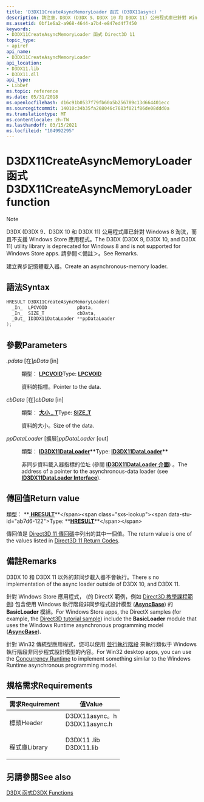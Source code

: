 ```yaml
---
title: 'D3DX11CreateAsyncMemoryLoader 函式 (D3DX11async) '
description: 請注意，D3DX (D3DX 9、D3DX 10 和 D3DX 11) 公用程式庫已針對 Windows 8 淘汰，而且不支援 Windows Store 應用程式。 請參閱＜備註＞。 建立異步記憶體載入器。
ms.assetid: 0bf1e6a2-a968-4644-a7b4-e847ed4f7450
keywords:
- D3DX11CreateAsyncMemoryLoader 函式 Direct3D 11
topic_type:
- apiref
api_name:
- D3DX11CreateAsyncMemoryLoader
api_location:
- D3DX11.lib
- D3DX11.dll
api_type:
- LibDef
ms.topic: reference
ms.date: 05/31/2018
ms.openlocfilehash: d16c91b0537f79fb60a5b256789c13d664401ecc
ms.sourcegitcommit: 14010c34b35fa268046c7683f021f86de08ddd0a
ms.translationtype: MT
ms.contentlocale: zh-TW
ms.lasthandoff: 03/15/2021
ms.locfileid: "104992295"
---
```

# <a name="d3dx11createasyncmemoryloader-function"></a><span data-ttu-id="ab7d6-106">D3DX11CreateAsyncMemoryLoader 函式</span><span class="sxs-lookup"><span data-stu-id="ab7d6-106">D3DX11CreateAsyncMemoryLoader function</span></span>

> [!Note]  
> <span data-ttu-id="ab7d6-107">D3DX (D3DX 9、D3DX 10 和 D3DX 11) 公用程式庫已針對 Windows 8 淘汰，而且不支援 Windows Store 應用程式。</span><span class="sxs-lookup"><span data-stu-id="ab7d6-107">The D3DX (D3DX 9, D3DX 10, and D3DX 11) utility library is deprecated for Windows 8 and is not supported for Windows Store apps.</span></span> <span data-ttu-id="ab7d6-108">請參閱＜備註＞。</span><span class="sxs-lookup"><span data-stu-id="ab7d6-108">See Remarks.</span></span>

 

<span data-ttu-id="ab7d6-109">建立異步記憶體載入器。</span><span class="sxs-lookup"><span data-stu-id="ab7d6-109">Create an asynchronous-memory loader.</span></span>

## <a name="syntax"></a><span data-ttu-id="ab7d6-110">語法</span><span class="sxs-lookup"><span data-stu-id="ab7d6-110">Syntax</span></span>


```C++
HRESULT D3DX11CreateAsyncMemoryLoader(
  _In_  LPCVOID           pData,
  _In_  SIZE_T            cbData,
  _Out_ ID3DX11DataLoader **ppDataLoader
);
```



## <a name="parameters"></a><span data-ttu-id="ab7d6-111">參數</span><span class="sxs-lookup"><span data-stu-id="ab7d6-111">Parameters</span></span>

<dl> <dt>

<span data-ttu-id="ab7d6-112">*.pdata* \[在\]</span><span class="sxs-lookup"><span data-stu-id="ab7d6-112">*pData* \[in\]</span></span>
</dt> <dd>

<span data-ttu-id="ab7d6-113">類型： **[ **LPCVOID**](/windows/desktop/WinProg/windows-data-types)**</span><span class="sxs-lookup"><span data-stu-id="ab7d6-113">Type: **[**LPCVOID**](/windows/desktop/WinProg/windows-data-types)**</span></span>

<span data-ttu-id="ab7d6-114">資料的指標。</span><span class="sxs-lookup"><span data-stu-id="ab7d6-114">Pointer to the data.</span></span>

</dd> <dt>

<span data-ttu-id="ab7d6-115">*cbData* \[在\]</span><span class="sxs-lookup"><span data-stu-id="ab7d6-115">*cbData* \[in\]</span></span>
</dt> <dd>

<span data-ttu-id="ab7d6-116">類型： **[**大小 \_ T**](/windows/desktop/WinProg/windows-data-types)**</span><span class="sxs-lookup"><span data-stu-id="ab7d6-116">Type: **[**SIZE\_T**](/windows/desktop/WinProg/windows-data-types)**</span></span>

<span data-ttu-id="ab7d6-117">資料的大小。</span><span class="sxs-lookup"><span data-stu-id="ab7d6-117">Size of the data.</span></span>

</dd> <dt>

<span data-ttu-id="ab7d6-118">*ppDataLoader* \[擴展\]</span><span class="sxs-lookup"><span data-stu-id="ab7d6-118">*ppDataLoader* \[out\]</span></span>
</dt> <dd>

<span data-ttu-id="ab7d6-119">類型： **[ **ID3DX11DataLoader**](id3dx11dataloader.md)\*\***</span><span class="sxs-lookup"><span data-stu-id="ab7d6-119">Type: **[**ID3DX11DataLoader**](id3dx11dataloader.md)\*\***</span></span>

<span data-ttu-id="ab7d6-120">非同步資料載入器指標的位址 (參閱 [**ID3DX11DataLoader 介面**](id3dx11dataloader.md)) 。</span><span class="sxs-lookup"><span data-stu-id="ab7d6-120">The address of a pointer to the asynchronous-data loader (see [**ID3DX11DataLoader Interface**](id3dx11dataloader.md)).</span></span>

</dd> </dl>

## <a name="return-value"></a><span data-ttu-id="ab7d6-121">傳回值</span><span class="sxs-lookup"><span data-stu-id="ab7d6-121">Return value</span></span>

<span data-ttu-id="ab7d6-122">類型： **[ **HRESULT**](https://msdn.microsoft.com/library/Bb401631(v=MSDN.10).aspx)**</span><span class="sxs-lookup"><span data-stu-id="ab7d6-122">Type: **[**HRESULT**](https://msdn.microsoft.com/library/Bb401631(v=MSDN.10).aspx)**</span></span>

<span data-ttu-id="ab7d6-123">傳回值是 [Direct3D 11 傳回碼](d3d11-graphics-reference-returnvalues.md)中列出的其中一個值。</span><span class="sxs-lookup"><span data-stu-id="ab7d6-123">The return value is one of the values listed in [Direct3D 11 Return Codes](d3d11-graphics-reference-returnvalues.md).</span></span>

## <a name="remarks"></a><span data-ttu-id="ab7d6-124">備註</span><span class="sxs-lookup"><span data-stu-id="ab7d6-124">Remarks</span></span>

<span data-ttu-id="ab7d6-125">D3DX 10 和 D3DX 11 以外的非同步載入器不會執行。</span><span class="sxs-lookup"><span data-stu-id="ab7d6-125">There s no implementation of the  async loader  outside of D3DX 10, and D3DX 11.</span></span>

<span data-ttu-id="ab7d6-126">針對 Windows Store 應用程式， (的 DirectX 範例，例如 [Direct3D 教學課程範例](https://github.com/microsoftarchive/msdn-code-gallery-microsoft/tree/master/Official%20Windows%20Platform%20Sample/Direct3D%20tutorial%20sample)) 包含使用 Windows 執行階段非同步程式設計模型 ([**AsyncBase**](/previous-versions/visualstudio/visual-studio-2012/br244878(v=vs.110))) 的 **BasicLoader** 模組。</span><span class="sxs-lookup"><span data-stu-id="ab7d6-126">For Windows Store apps, the DirectX samples (for example, the [Direct3D tutorial sample](https://github.com/microsoftarchive/msdn-code-gallery-microsoft/tree/master/Official%20Windows%20Platform%20Sample/Direct3D%20tutorial%20sample)) include the **BasicLoader** module that uses the Windows Runtime asynchronous programming model ([**AsyncBase**](/previous-versions/visualstudio/visual-studio-2012/br244878(v=vs.110))).</span></span>

<span data-ttu-id="ab7d6-127">針對 Win32 傳統型應用程式，您可以使用 [並行執行階段](/previous-versions/visualstudio/visual-studio-2010/ee207192(v=vs.100)) 來執行類似于 Windows 執行階段非同步程式設計模型的內容。</span><span class="sxs-lookup"><span data-stu-id="ab7d6-127">For Win32 desktop apps, you can use the [Concurrency Runtime](/previous-versions/visualstudio/visual-studio-2010/ee207192(v=vs.100)) to implement something similar to the Windows Runtime asynchronous programming model.</span></span>

## <a name="requirements"></a><span data-ttu-id="ab7d6-128">規格需求</span><span class="sxs-lookup"><span data-stu-id="ab7d6-128">Requirements</span></span>



| <span data-ttu-id="ab7d6-129">需求</span><span class="sxs-lookup"><span data-stu-id="ab7d6-129">Requirement</span></span> | <span data-ttu-id="ab7d6-130">值</span><span class="sxs-lookup"><span data-stu-id="ab7d6-130">Value</span></span> |
|--------------------|------------------------------------------------------------------------------------------|
| <span data-ttu-id="ab7d6-131">標頭</span><span class="sxs-lookup"><span data-stu-id="ab7d6-131">Header</span></span><br/>  | <dl> <span data-ttu-id="ab7d6-132"><dt>D3DX11async。h</dt></span><span class="sxs-lookup"><span data-stu-id="ab7d6-132"><dt>D3DX11async.h</dt></span></span> </dl> |
| <span data-ttu-id="ab7d6-133">程式庫</span><span class="sxs-lookup"><span data-stu-id="ab7d6-133">Library</span></span><br/> | <dl> <span data-ttu-id="ab7d6-134"><dt>D3DX11 .lib</dt></span><span class="sxs-lookup"><span data-stu-id="ab7d6-134"><dt>D3DX11.lib</dt></span></span> </dl>    |



## <a name="see-also"></a><span data-ttu-id="ab7d6-135">另請參閱</span><span class="sxs-lookup"><span data-stu-id="ab7d6-135">See also</span></span>

<dl> <dt>

[<span data-ttu-id="ab7d6-136">D3DX 函式</span><span class="sxs-lookup"><span data-stu-id="ab7d6-136">D3DX Functions</span></span>](d3d11-graphics-reference-d3dx11-functions.md)
</dt> </dl>

 

